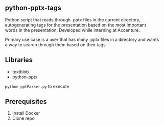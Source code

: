 ## python-pptx-tags

Python script that reads through .pptx files in the current directory, autogenerating tags for the presentation based on the most important words in the presentation. Developed while interning at Accenture. 

Primary use case is a user that has many .pptx files in a directory and wants a way to search through them based on their tags. 

## Libraries

* textblob
* python-pptx

`python pptParser.py` to execute
  
## Prerequisites
1. Install Docker
2. Clone repo

